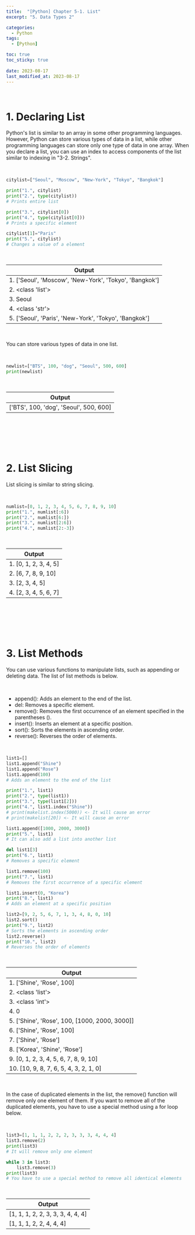 ```yaml
---
title:  "[Python] Chapter 5-1. List"
excerpt: "5. Data Types 2"

categories:
  - Python
tags:
  - [Python]

toc: true
toc_sticky: true
 
date: 2023-08-17
last_modified_at: 2023-08-17
---
```


&nbsp;

# 1. Declaring List
Python's list is similar to an array in some other programming languages. However, Python can store various types of data in a list, while other programming languages can store only one type of data in one array. When you declare a list, you can use an index to access components of the list similar to indexing in "3-2. Strings".

&nbsp;

```python
citylist=["Seoul", "Moscow", "New-York", "Tokyo", "Bangkok"]

print("1.", citylist)
print("2.", type(citylist))
# Prints entire list

print("3.", citylist[0])
print("4.", type(citylist[0]))
# Prints a specific element

citylist[1]="Paris"
print("5.", citylist)
# Changes a value of a element
```

&nbsp;

| Output |
|---|
| 1. ['Seoul', 'Moscow', 'New-York', 'Tokyo', 'Bangkok'] |
| 2. <class 'list'> |
| 3. Seoul |
| 4. <class 'str'> |
| 5. ['Seoul', 'Paris', 'New-York', 'Tokyo', 'Bangkok'] |

&nbsp;

You can store various types of data in one list.

&nbsp;

```python
newlist=["BTS", 100, "dog", "Seoul", 500, 600]
print(newlist)
```

&nbsp;

| Output |
|---|
| ['BTS', 100, 'dog', 'Seoul', 500, 600] |

&nbsp;

&nbsp;

&nbsp;

# 2. List Slicing
List slicing is similar to string slicing.

&nbsp;

```python
numlist=[0, 1, 2, 3, 4, 5, 6, 7, 8, 9, 10]
print("1.", numlist[:6])
print("2.", numlist[6:])
print("3.", numlist[2:6])
print("4.", numlist[2:-3])
```

&nbsp;

| Output |
|---|
| 1. [0, 1, 2, 3, 4, 5] |
| 2. [6, 7, 8, 9, 10] |
| 3. [2, 3, 4, 5] |
| 4. [2, 3, 4, 5, 6, 7] |

&nbsp;

&nbsp;

&nbsp;

# 3. List Methods
You can use various functions to manipulate lists, such as appending or deleting data. The list of list methods is below.

&nbsp;

- append(): Adds an element to the end of the list.
- del: Removes a specific element.
- remove(): Removes the first occurrence of an element specified in the parentheses ().
- insert(): Inserts an element at a specific position.
- sort(): Sorts the elements in ascending order.
- reverse(): Reverses the order of elements.

&nbsp;

```python
list1=[]
list1.append("Shine")
list1.append("Rose")
list1.append(100)
# Adds an element to the end of the list

print("1.", list1)
print("2.", type(list1))
print("3.", type(list1[2]))
print("4.", list1.index("Shine"))
# print(makelist.index(5000)) <- It will cause an error
# print(makelist[20]) <- It will cause an error

list1.append([1000, 2000, 3000])
print("5.", list1)
# It can also add a list into another list

del list1[3]
print("6.", list1)
# Removes a specific element

list1.remove(100)
print("7.", list1)
# Removes the first occurrence of a specific element

list1.insert(0, "Korea")
print("8.", list1)
# Adds an element at a specific position

list2=[9, 2, 5, 6, 7, 1, 3, 4, 8, 0, 10]
list2.sort()
print("9.", list2)
# Sorts the elements in ascending order
list2.reverse()
print("10.", list2)
# Reverses the order of elements
```

&nbsp;

| Output |
|---|
| 1. ['Shine', 'Rose', 100] |
| 2. <class 'list'> |
| 3. <class 'int'> |
| 4. 0 |
| 5. ['Shine', 'Rose', 100, [1000, 2000, 3000]] |
| 6. ['Shine', 'Rose', 100] |
| 7. ['Shine', 'Rose'] |
| 8. ['Korea', 'Shine', 'Rose'] |
| 9. [0, 1, 2, 3, 4, 5, 6, 7, 8, 9, 10] |
| 10. [10, 9, 8, 7, 6, 5, 4, 3, 2, 1, 0] |

&nbsp;

In the case of duplicated elements in the list, the remove() function will remove only one element of them. If you want to remove all of the duplicated elements, you have to use a special method using a for loop below.

&nbsp;

```python
list3=[1, 1, 1, 2, 2, 2, 3, 3, 3, 4, 4, 4]
list3.remove(2)
print(list3)
# It will remove only one element

while 3 in list3:
    list3.remove(3)
print(list3)
# You have to use a special method to remove all identical elements
```

&nbsp;

| Output |
|---|
| [1, 1, 1, 2, 2, 3, 3, 3, 4, 4, 4] |
| [1, 1, 1, 2, 2, 4, 4, 4] |

